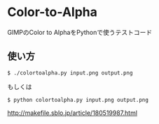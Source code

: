 # Color-to-Alpha
GIMPのColor to AlphaをPythonで使うテストコード

## 使い方

    $ ./colortoalpha.py input.png output.png

もしくは

    $ python colortoalpha.py input.png output.png

<http://makefile.sblo.jp/article/180519987.html>
